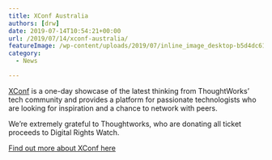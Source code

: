 ```yaml
---
title: XConf Australia
authors: [drw]
date: 2019-07-14T10:54:21+00:00
url: /2019/07/14/xconf-australia/
featureImage: /wp-content/uploads/2019/07/inline_image_desktop-b5d4dc61ea2b64578892c8e5ecd8539b.png
category:
  - News

---
```

[XConf][1] is a one-day showcase of the latest thinking from ThoughtWorks&#8217; tech community and provides a platform for passionate technologists who are looking for inspiration and a chance to network with peers.

We&#8217;re extremely grateful to Thoughtworks, who are donating all ticket proceeds to Digital Rights Watch.

[Find out more about XConf here][1]

 [1]: https://www.thoughtworks.com/xconf-au-2019
